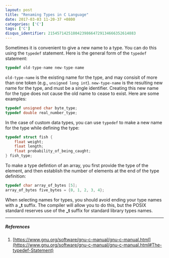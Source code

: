 ```yaml
---
layout: post
title: "Renaming Types in C Language"
date: 2017-03-03 11-20-37 +0800
categories: ['C']
tags: ['C']
disqus_identifier: 215457142518042398664729134666352614883
---
```


Sometimes it is convenient to give a new name to a type. You can do this using the `typedef` statement. Here is the general form of the `typedef` statement:

```c
typedef old-type-name new-type-name
```

`old-type-name` is the existing name for the type, and may consisit of more than one token (e.g., `unsigned long int`). `new-type-name` is the resulting new name for the type, and must be a single identifier. Creating this new name for the type does not cause the old name to cease to exist. Here are some examples:

```c
typedef unsigned char byte_type;
typedef double real_number_type;
```

In the case of custom data types, you can use `typedef` to make a new name for the type while defining the type:

```c
typedef struct fish {
    float weight;
    float length;
    float probability_of_being_caught;
} fish_type;
```

To make a type defintion of an array, you first provide the type of the element, and then establish the number of elements at the end of the type definition:

```c
typedef char array_of_bytes [5];
array_of_bytes five_bytes = {0, 1, 2, 3, 4};
```

When selecting names for types, you should avoid ending your type names with a **_t** suffix. The compiler will allow you to do this, but the POSIX standard reserves use of the **_t** suffix for standard library types names.

* * *

##### References

1. [https://www.gnu.org/software/gnu-c-manual/gnu-c-manual.html](https://www.gnu.org/software/gnu-c-manual/gnu-c-manual.html#The-typedef-Statement)
